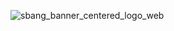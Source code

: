 ![sbang_banner_centered_logo_web](https://user-images.githubusercontent.com/95317728/223565829-979ed465-6e11-4278-bf41-7f5065e49504.png)
